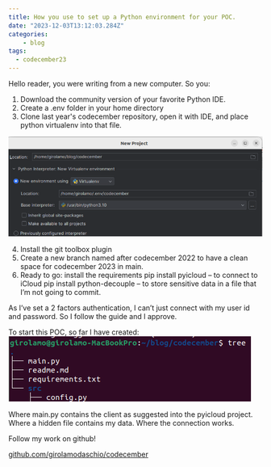 ```yaml
---
title: How you use to set up a Python environment for your POC.
date: "2023-12-03T13:12:03.284Z"
categories:
    - blog
tags:
  - codecember23
---
```

Hello reader,
you were writing from a new computer. So you:
1. Download the community version of your favorite Python IDE.
2. Create a .env folder in your home directory
3. Clone last year's codecember repository, open it with IDE, and place python virtualenv into that file.

![A screenshot of my Pycharm settings](image.png)

4. Install the git toolbox plugin
5. Create a new branch named after codecember 2022 to have a clean space for codecember 2023 in main.
6. Ready to go: install the requirements
pip install pyicloud – to connect to iCloud
pip install python-decouple – to store sensitive data in a file that I’m not going to commit.

As I’ve set a 2 factors authentication, I can’t just connect with my user id and password.
So I follow the guide and I approve.

To start this POC, so far I have created:
![A screenshot of the tree of my service](image-1.png)

Where main.py contains the client as suggested into the pyicloud project.
Where a hidden file contains my data.
Where the connection works.

Follow my work on github!

[github.com/girolamodaschio/codecember](https://github.com/girolamodaschio/codecember)